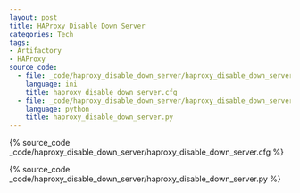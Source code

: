 ```yaml
---
layout: post
title: HAProxy Disable Down Server
categories: Tech
tags:
- Artifactory
- HAProxy
source_code:
  - file: _code/haproxy_disable_down_server/haproxy_disable_down_server.cfg
    language: ini
    title: haproxy_disable_down_server.cfg
  - file: _code/haproxy_disable_down_server/haproxy_disable_down_server.py
    language: python
    title: haproxy_disable_down_server.py
---
```


{% source_code _code/haproxy_disable_down_server/haproxy_disable_down_server.cfg %}

{% source_code _code/haproxy_disable_down_server/haproxy_disable_down_server.py %}

